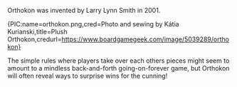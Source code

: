 Orthokon was invented by Larry Lynn Smith in 2001.

{PIC:name=orthokon.png,cred=Photo and sewing by Kátia Kurianski,title=Plush Orthokon,credurl=https://www.boardgamegeek.com/image/5039289/orthokon}

The simple rules where players take over each others pieces might seem to amount to a mindless back-and-forth going-on-forever game, but Orthokon will often reveal ways to surprise wins for the cunning!
